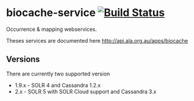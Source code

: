 biocache-service [![Build Status](https://travis-ci.org/AtlasOfLivingAustralia/biocache-service.svg?branch=master)](http://travis-ci.org/AtlasOfLivingAustralia/biocache-service)
================

Occurrence &amp; mapping webservices.

Theses services are documented here http://api.ala.org.au/apps/biocache

## Versions

There are currently two supported version

* 1.9.x  - SOLR 4 and Cassandra 1.2.x
* 2.x - SOLR 5 with SOLR Cloud support and Cassandra 3.x
